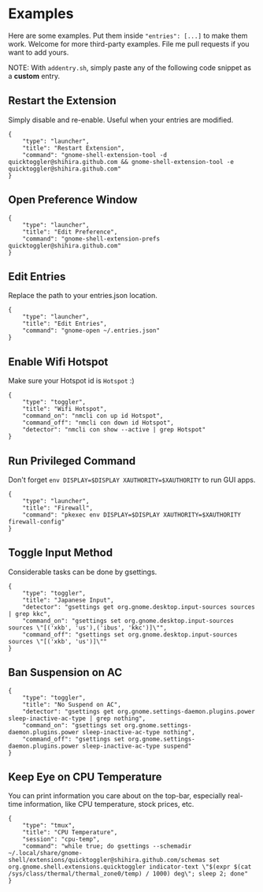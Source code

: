 # Examples

Here are some examples. Put them inside `"entries": [...]` to make them work.
Welcome for more third-party examples. File me pull requests if you want to add
yours.

NOTE: With `addentry.sh`, simply paste any of the following code snippet as a **custom** entry.

## Restart the Extension

Simply disable and re-enable. Useful when your entries are modified.

```
{
    "type": "launcher",
    "title": "Restart Extension",
    "command": "gnome-shell-extension-tool -d quicktoggler@shihira.github.com && gnome-shell-extension-tool -e quicktoggler@shihira.github.com"
}
```

## Open Preference Window

```
{
    "type": "launcher",
    "title": "Edit Preference",
    "command": "gnome-shell-extension-prefs quicktoggler@shihira.github.com"
}
```

## Edit Entries

Replace the path to your entries.json location.

```
{
    "type": "launcher",
    "title": "Edit Entries",
    "command": "gnome-open ~/.entries.json"
}
```

## Enable Wifi Hotspot

Make sure your Hotspot id is `Hotspot` :)

```
{
    "type": "toggler",
    "title": "Wifi Hotspot",
    "command_on": "nmcli con up id Hotspot",
    "command_off": "nmcli con down id Hotspot",
    "detector": "nmcli con show --active | grep Hotspot"
}
```

## Run Privileged Command

Don't forget `env DISPLAY=$DISPLAY XAUTHORITY=$XAUTHORITY` to run GUI apps.

```
{
    "type": "launcher",
    "title": "Firewall",
    "command": "pkexec env DISPLAY=$DISPLAY XAUTHORITY=$XAUTHORITY firewall-config"
}
```

## Toggle Input Method

Considerable tasks can be done by gsettings.

```
{
    "type": "toggler",
    "title": "Japanese Input",
    "detector": "gsettings get org.gnome.desktop.input-sources sources | grep kkc",
    "command_on": "gsettings set org.gnome.desktop.input-sources sources \"[('xkb', 'us'),('ibus', 'kkc')]\"",
    "command_off": "gsettings set org.gnome.desktop.input-sources sources \"[('xkb', 'us')]\""
}
```

## Ban Suspension on AC

```
{
    "type": "toggler",
    "title": "No Suspend on AC",
    "detector": "gsettings get org.gnome.settings-daemon.plugins.power sleep-inactive-ac-type | grep nothing",
    "command_on": "gsettings set org.gnome.settings-daemon.plugins.power sleep-inactive-ac-type nothing",
    "command_off": "gsettings set org.gnome.settings-daemon.plugins.power sleep-inactive-ac-type suspend"
}
```

## Keep Eye on CPU Temperature

You can print information you care about on the top-bar, especially real-time information, like CPU temperature, stock prices, etc.

```
{
    "type": "tmux",
    "title": "CPU Temperature",
    "session": "cpu-temp",
    "command": "while true; do gsettings --schemadir ~/.local/share/gnome-shell/extensions/quicktoggler@shihira.github.com/schemas set org.gnome.shell.extensions.quicktoggler indicator-text \"$(expr $(cat /sys/class/thermal/thermal_zone0/temp) / 1000) deg\"; sleep 2; done"
}
```
